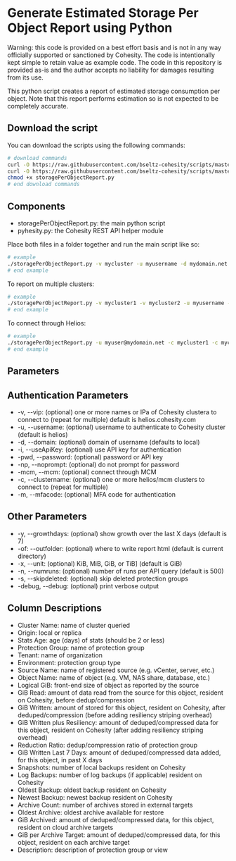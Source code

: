 # Generate Estimated Storage Per Object Report using Python

Warning: this code is provided on a best effort basis and is not in any way officially supported or sanctioned by Cohesity. The code is intentionally kept simple to retain value as example code. The code in this repository is provided as-is and the author accepts no liability for damages resulting from its use.

This python script creates a report of estimated storage consumption per object. Note that this report performs estimation so is not expected to be completely accurate.

## Download the script

You can download the scripts using the following commands:

```bash
# download commands
curl -O https://raw.githubusercontent.com/bseltz-cohesity/scripts/master/reports/python/storagePerObjectReport/storagePerObjectReport.py
curl -O https://raw.githubusercontent.com/bseltz-cohesity/scripts/master/python/pyhesity.py
chmod +x storagePerObjectReport.py
# end download commands
```

## Components

* storagePerObjectReport.py: the main python script
* pyhesity.py: the Cohesity REST API helper module

Place both files in a folder together and run the main script like so:

```bash
# example
./storagePerObjectReport.py -v mycluster -u myusername -d mydomain.net
# end example
```

To report on multiple clusters:

```bash
# example
./storagePerObjectReport.py -v mycluster1 -v mycluster2 -u myusername -d mydomain.net
# end example
```

To connect through Helios:

```bash
# example
./storagePerObjectReport.py -u myuser@mydomain.net -c mycluster1 -c mycluster2
# end example
```

## Parameters

## Authentication Parameters

* -v, --vip: (optional) one or more names or IPa of Cohesity clustera to connect to (repeat for multiple) default is helios.cohesity.com
* -u, --username: (optional) username to authenticate to Cohesity cluster (default is helios)
* -d, --domain: (optional) domain of username (defaults to local)
* -i, --useApiKey: (optional) use API key for authentication
* -pwd, --password: (optional) password or API key
* -np, --noprompt: (optional) do not prompt for password
* -mcm, --mcm: (optional) connect through MCM
* -c, --clustername: (optional) one or more helios/mcm clusters to connect to (repeat for multiple)
* -m, --mfacode: (optional) MFA code for authentication

## Other Parameters

* -y, --growthdays: (optional) show growth over the last X days (default is 7)
* -of: --outfolder: (optional) where to write report html (default is current directory)
* -x, --unit: (optional) KiB, MiB, GiB, or TiB] (default is GiB)
* -n, --numruns: (optional) number of runs per API query (default is 500)
* -s, --skipdeleted: (optional) skip deleted protection groups
* -debug, --debug: (optional) print verbose output

## Column Descriptions

* Cluster Name: name of cluster queried
* Origin: local or replica
* Stats Age: age (days) of stats (should be 2 or less)
* Protection Group: name of protection group
* Tenant: name of organization
* Environment: protection group type
* Source Name: name of registered source (e.g. vCenter, server, etc.)
* Object Name: name of object (e.g. VM, NAS share, database, etc.)
* Logical GiB: front-end size of object as reported by the source
* GiB Read: amount of data read from the source for this object, resident on Cohesity, before dedup/compression
* GiB Written: amount of stored for this object, resident on Cohesity, after deduped/compression (before adding resiliency striping overhead)
* GiB Written plus Resiliency: amount of deduped/compressed data for this object, resident on Cohesity (after adding resiliency striping overhead)
* Reduction Ratio: dedup/compression ratio of protection group
* GiB Written Last 7 Days: amount of deduped/compressed data added, for this object, in past X days
* Snapshots: number of local backups resident on Cohesity
* Log Backups: number of log backups (if applicable) resident on Cohesity
* Oldest Backup: oldest backup resident on Cohesity
* Newest Backup: newest backup resident on Cohesity
* Archive Count: number of archives stored in external targets
* Oldest Archive: oldest archive available for restore
* GiB Archived: amount of deduped/compressed data, for this object, resident on cloud archive targets
* GiB per Archive Target: amount of deduped/compressed data, for this object, resident on each archive target
* Description: description of protection group or view
